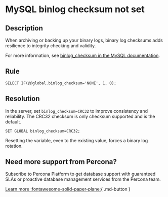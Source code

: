 # MySQL binlog checksum not set

## Description

When archiving or backing up your binary logs, binary log checksums adds resilience to integrity checking and validity.

For more information, see [binlog_checksum in the MySQL documentation](https://dev.mysql.com/doc/refman/8.0/en/replication-options-binary-log.html#sysvar_binlog_checksum).  


## Rule

`SELECT IF(@@global.binlog_checksum='NONE', 1, 0);`


## Resolution

In the server, set `binlog_checksum=CRC32` to improve consistency and reliability. The CRC32 checksum is only checksum supported and is the default.

`SET GLOBAL binlog_checksum=CRC32;`

Resetting the variable, even to the existing value, forces a binary log rotation.

## Need more support from Percona?

Subscribe to Percona Platform to get database support with guaranteed SLAs or proactive database management services from the Percona team.

[Learn more :fontawesome-solid-paper-plane:](https://per.co.na/subscribe){ .md-button }